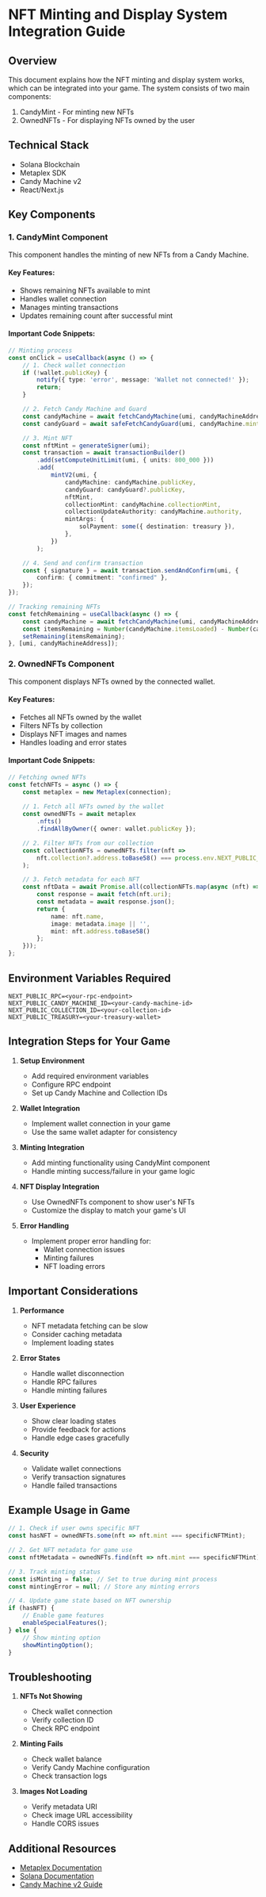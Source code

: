 # NFT Minting and Display System Integration Guide

## Overview
This document explains how the NFT minting and display system works, which can be integrated into your game. The system consists of two main components:
1. CandyMint - For minting new NFTs
2. OwnedNFTs - For displaying NFTs owned by the user

## Technical Stack
- Solana Blockchain
- Metaplex SDK
- Candy Machine v2
- React/Next.js

## Key Components

### 1. CandyMint Component
This component handles the minting of new NFTs from a Candy Machine.

#### Key Features:
- Shows remaining NFTs available to mint
- Handles wallet connection
- Manages minting transactions
- Updates remaining count after successful mint

#### Important Code Snippets:
```typescript
// Minting process
const onClick = useCallback(async () => {
    // 1. Check wallet connection
    if (!wallet.publicKey) {
        notify({ type: 'error', message: 'Wallet not connected!' });
        return;
    }

    // 2. Fetch Candy Machine and Guard
    const candyMachine = await fetchCandyMachine(umi, candyMachineAddress);
    const candyGuard = await safeFetchCandyGuard(umi, candyMachine.mintAuthority);

    // 3. Mint NFT
    const nftMint = generateSigner(umi);
    const transaction = await transactionBuilder()
        .add(setComputeUnitLimit(umi, { units: 800_000 }))
        .add(
            mintV2(umi, {
                candyMachine: candyMachine.publicKey,
                candyGuard: candyGuard?.publicKey,
                nftMint,
                collectionMint: candyMachine.collectionMint,
                collectionUpdateAuthority: candyMachine.authority,
                mintArgs: {
                    solPayment: some({ destination: treasury }),
                },
            })
        );

    // 4. Send and confirm transaction
    const { signature } = await transaction.sendAndConfirm(umi, {
        confirm: { commitment: "confirmed" },
    });
});

// Tracking remaining NFTs
const fetchRemaining = useCallback(async () => {
    const candyMachine = await fetchCandyMachine(umi, candyMachineAddress);
    const itemsRemaining = Number(candyMachine.itemsLoaded) - Number(candyMachine.itemsRedeemed);
    setRemaining(itemsRemaining);
}, [umi, candyMachineAddress]);
```

### 2. OwnedNFTs Component
This component displays NFTs owned by the connected wallet.

#### Key Features:
- Fetches all NFTs owned by the wallet
- Filters NFTs by collection
- Displays NFT images and names
- Handles loading and error states

#### Important Code Snippets:
```typescript
// Fetching owned NFTs
const fetchNFTs = async () => {
    const metaplex = new Metaplex(connection);
    
    // 1. Fetch all NFTs owned by the wallet
    const ownedNFTs = await metaplex
        .nfts()
        .findAllByOwner({ owner: wallet.publicKey });

    // 2. Filter NFTs from our collection
    const collectionNFTs = ownedNFTs.filter(nft => 
        nft.collection?.address.toBase58() === process.env.NEXT_PUBLIC_COLLECTION_ID
    );

    // 3. Fetch metadata for each NFT
    const nftData = await Promise.all(collectionNFTs.map(async (nft) => {
        const response = await fetch(nft.uri);
        const metadata = await response.json();
        return {
            name: nft.name,
            image: metadata.image || '',
            mint: nft.address.toBase58()
        };
    }));
};
```

## Environment Variables Required
```env
NEXT_PUBLIC_RPC=<your-rpc-endpoint>
NEXT_PUBLIC_CANDY_MACHINE_ID=<your-candy-machine-id>
NEXT_PUBLIC_COLLECTION_ID=<your-collection-id>
NEXT_PUBLIC_TREASURY=<your-treasury-wallet>
```

## Integration Steps for Your Game

1. **Setup Environment**
   - Add required environment variables
   - Configure RPC endpoint
   - Set up Candy Machine and Collection IDs

2. **Wallet Integration**
   - Implement wallet connection in your game
   - Use the same wallet adapter for consistency

3. **Minting Integration**
   - Add minting functionality using CandyMint component
   - Handle minting success/failure in your game logic

4. **NFT Display Integration**
   - Use OwnedNFTs component to show user's NFTs
   - Customize the display to match your game's UI

5. **Error Handling**
   - Implement proper error handling for:
     - Wallet connection issues
     - Minting failures
     - NFT loading errors

## Important Considerations

1. **Performance**
   - NFT metadata fetching can be slow
   - Consider caching metadata
   - Implement loading states

2. **Error States**
   - Handle wallet disconnection
   - Handle RPC failures
   - Handle minting failures

3. **User Experience**
   - Show clear loading states
   - Provide feedback for actions
   - Handle edge cases gracefully

4. **Security**
   - Validate wallet connections
   - Verify transaction signatures
   - Handle failed transactions

## Example Usage in Game

```typescript
// 1. Check if user owns specific NFT
const hasNFT = ownedNFTs.some(nft => nft.mint === specificNFTMint);

// 2. Get NFT metadata for game use
const nftMetadata = ownedNFTs.find(nft => nft.mint === specificNFTMint);

// 3. Track minting status
const isMinting = false; // Set to true during mint process
const mintingError = null; // Store any minting errors

// 4. Update game state based on NFT ownership
if (hasNFT) {
    // Enable game features
    enableSpecialFeatures();
} else {
    // Show minting option
    showMintingOption();
}
```

## Troubleshooting

1. **NFTs Not Showing**
   - Check wallet connection
   - Verify collection ID
   - Check RPC endpoint

2. **Minting Fails**
   - Check wallet balance
   - Verify Candy Machine configuration
   - Check transaction logs

3. **Images Not Loading**
   - Verify metadata URI
   - Check image URL accessibility
   - Handle CORS issues

## Additional Resources
- [Metaplex Documentation](https://docs.metaplex.com/)
- [Solana Documentation](https://docs.solana.com/)
- [Candy Machine v2 Guide](https://docs.metaplex.com/programs/candy-machine/) 